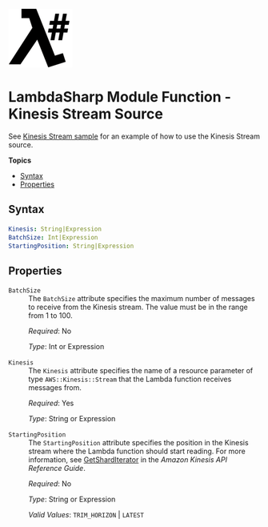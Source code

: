 ![λ#](LambdaSharpLogo.png)

# LambdaSharp Module Function - Kinesis Stream Source

See [Kinesis Stream sample](../Samples/KinesisSample/) for an example of how to use the Kinesis Stream source.

__Topics__
* [Syntax](#syntax)
* [Properties](#properties)

## Syntax

```yaml
Kinesis: String|Expression
BatchSize: Int|Expression
StartingPosition: String|Expression
```

## Properties

<dl>

<dt><code>BatchSize</code></dt>
<dd>
The <code>BatchSize</code> attribute specifies the maximum number of messages to receive from the Kinesis stream. The value must be in the range from 1 to 100.

<i>Required</i>: No

<i>Type</i>: Int or Expression
</dd>

<dt><code>Kinesis</code></dt>
<dd>
The <code>Kinesis</code> attribute specifies the name of a resource parameter of type <code>AWS::Kinesis::Stream</code> that the Lambda function receives messages from.

<i>Required</i>: Yes

<i>Type</i>: String or Expression
</dd>

<dt><code>StartingPosition</code></dt>
<dd>
The <code>StartingPosition</code> attribute specifies the position in the Kinesis stream where the Lambda function should start reading. For more information, see <a href="https://docs.aws.amazon.com/kinesis/latest/APIReference/API_GetShardIterator.html#Kinesis-GetShardIterator-request-ShardIteratorType">GetShardIterator</a> in the <i>Amazon Kinesis API Reference Guide</i>.

<i>Required</i>: No

<i>Type</i>: String or Expression

<i>Valid Values</i>: <code>TRIM_HORIZON</code> | <code>LATEST</code>
</dd>

</dl>
